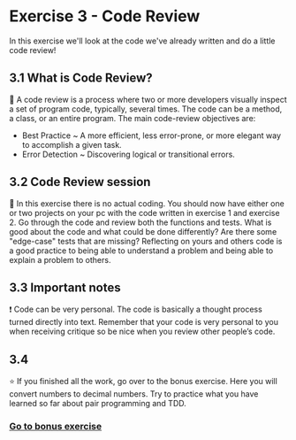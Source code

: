 # Exercise 3 - Code Review

In this exercise we'll look at the code we've already written and do a little code review!

## 3.1 What is Code Review?

:book: A code review is a process where two or more developers visually inspect a set of program code, typically, several times. The code can be a method, a class, or an entire program. The main code-review objectives are:

* Best Practice ~ A more efficient, less error-prone, or more elegant way to accomplish a given task.<br/>
* Error Detection ~ Discovering logical or transitional errors.

## 3.2 Code Review session

:book: In this exercise there is no actual coding. You should now have either one or two projects on your pc with the code written in exercise 1 and exercise 2. Go through the code and review both the functions and tests. What is good about the code and what could be done differently? Are there some "edge-case" tests that are missing? Reflecting on yours and others code is a good practice to being able to understand a problem and being able to explain a problem to others.

## 3.3 Important notes

:exclamation: Code can be very personal. The code is basically a thought process turned directly into text. Remember that your code is very personal to you when receiving critique so be nice when you review other people’s code.

## 3.4

:star: If you finished all the work, go over to the bonus exercise. Here you will convert numbers to decimal numbers. Try to practice what you have learned so far about pair programming and TDD.

### [Go to bonus exercise](../exercise-4/README.md)
